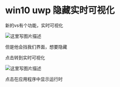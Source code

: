 # win10 uwp 隐藏实时可视化

新的vs有个功能，实时可视化

![这里写图片描述](http://img.blog.csdn.net/20160726120050644)

但是他会挡我们界面，想要隐藏

点击转到实时可视化

![这里写图片描述](http://img.blog.csdn.net/20160726120202902)

点击在应用程序中显示运行时

